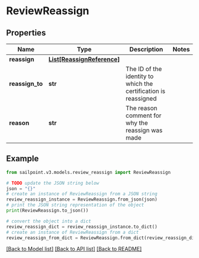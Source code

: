 # ReviewReassign


## Properties

Name | Type | Description | Notes
------------ | ------------- | ------------- | -------------
**reassign** | [**List[ReassignReference]**](ReassignReference.md) |  | 
**reassign_to** | **str** | The ID of the identity to which the certification is reassigned | 
**reason** | **str** | The reason comment for why the reassign was made | 

## Example

```python
from sailpoint.v3.models.review_reassign import ReviewReassign

# TODO update the JSON string below
json = "{}"
# create an instance of ReviewReassign from a JSON string
review_reassign_instance = ReviewReassign.from_json(json)
# print the JSON string representation of the object
print(ReviewReassign.to_json())

# convert the object into a dict
review_reassign_dict = review_reassign_instance.to_dict()
# create an instance of ReviewReassign from a dict
review_reassign_from_dict = ReviewReassign.from_dict(review_reassign_dict)
```
[[Back to Model list]](../README.md#documentation-for-models) [[Back to API list]](../README.md#documentation-for-api-endpoints) [[Back to README]](../README.md)


